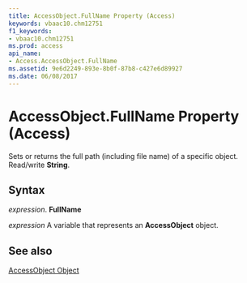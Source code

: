```yaml
---
title: AccessObject.FullName Property (Access)
keywords: vbaac10.chm12751
f1_keywords:
- vbaac10.chm12751
ms.prod: access
api_name:
- Access.AccessObject.FullName
ms.assetid: 9e6d2249-893e-8b0f-87b8-c427e6d89927
ms.date: 06/08/2017
---
```



# AccessObject.FullName Property (Access)

Sets or returns the full path (including file name) of a specific object. Read/write  **String**.


## Syntax

 _expression_. **FullName**

 _expression_ A variable that represents an **AccessObject** object.


## See also


[AccessObject Object](Access.AccessObject.md)

